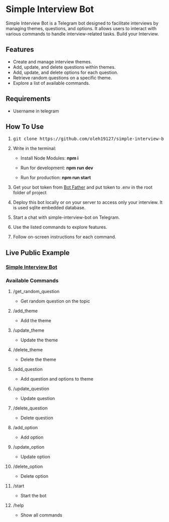 # Simple Interview Bot

Simple Interview Bot is a Telegram bot designed to facilitate interviews by managing themes, questions, and options. It allows users to interact with various commands to handle interview-related tasks. Build your Interview.

## Features

- Create and manage interview themes.
- Add, update, and delete questions within themes.
- Add, update, and delete options for each question.
- Retrieve random questions on a specific theme.
- Explore a list of available commands.

## Requirements

- Username in telegram

## How To Use

1.  <pre>git clone https://github.com/oleh19127/simple-interview-bot.git .; rm -rf trunk .gitignore readme.md .git .gitattributes</pre>
1.  Write in the terminal:

    - Install Node Modules: **npm i**

    - Run for development: **npm run dev**

    - Run for production: **npm run start**

1.  Get your bot token from [Bot Father](https://t.me/BotFather) and put token to .env in the root folder of project
1.  Deploy this bot locally or on your server to access only your interview.
    It is used sqlite embedded database.
1.  Start a chat with simple-interview-bot on Telegram.
1.  Use the listed commands to explore features.
1.  Follow on-screen instructions for each command.

## Live Public Example

### [Simple Interview Bot](https://t.me/SimpleInterviewBot)

### Available Commands

1.  /get_random_question

    - Get random question on the topic

2.  /add_theme

    - Add the theme

3.  /update_theme

    - Update the theme

4.  /delete_theme

    - Delete the theme

5.  /add_question

    - Add question and options to theme

6.  /update_question

    - Update question

7.  /delete_question

    - Delete question

8.  /add_option

    - Add option

9.  /update_option

    - Update option

10. /delete_option

    - Delete option

11. /start

    - Start the bot

12. /help

    - Show all commands
